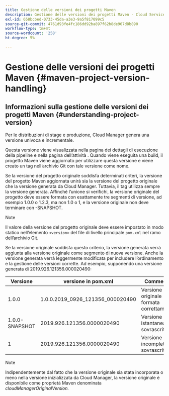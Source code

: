 ```yaml
---
title: Gestione delle versioni dei progetti Maven
description: Gestione delle versioni dei progetti Maven - Cloud Services
exl-id: 658bcbed-0733-45da-a3e3-9a5f817099c5
source-git-commit: 4761d93fe4fc186dd92ba897f62b8de967d8b890
workflow-type: tm+mt
source-wordcount: '258'
ht-degree: 5%

---
```


# Gestione delle versioni dei progetti Maven {#maven-project-version-handling}


## Informazioni sulla gestione delle versioni dei progetti Maven {#understanding-project-version}

Per le distribuzioni di stage e produzione, Cloud Manager genera una versione univoca e incrementale.

Questa versione viene visualizzata nella pagina dei dettagli di esecuzione della pipeline e nella pagina dell’attività . Quando viene eseguita una build, il progetto Maven viene aggiornato per utilizzare questa versione e viene creato un tag nell’archivio Git con tale versione come nome.

Se la versione del progetto originale soddisfa determinati criteri, la versione del progetto Maven aggiornata unirà sia la versione del progetto originale che la versione generata da Cloud Manager. Tuttavia, il tag utilizza sempre la versione generata. Affinché l’unione si verifichi, la versione originale del progetto deve essere formata con esattamente tre segmenti di versione, ad esempio 1.0.0 o 1.2.3, ma non 1.0 o 1, e la versione originale non deve terminare con -SNAPSHOT.

>[!NOTE]
>Il valore della versione del progetto originale deve essere impostato in modo statico nell’elemento `<version>` del file di livello principale `pom.xml` nel ramo dell’archivio Git.

Se la versione originale soddisfa questo criterio, la versione generata verrà aggiunta alla versione originale come segmento di nuova versione. Anche la versione generata verrà leggermente modificata per includere l’ordinamento e la gestione delle versioni corrette. Ad esempio, supponendo una versione generata di 2019.926.121356.000020490:

| **Versione** | **versione in pom.xml** | **Commento** |
|---|---|---|
| 1.0.0 | 1.0.0.2019_0926_121356_000020490 | Versione originale formata correttamente |
| 1.0.0-SNAPSHOT | 2019.926.121356.0000020490 | Versione istantanea, sovrascritta |
| 1 | 2019.926.121356.0000020490 | Versione incompleta, sovrascritta |

>[!NOTE]
>
>Indipendentemente dal fatto che la versione originale sia stata incorporata o meno nella versione inizializzata da Cloud Manager, la versione originale è disponibile come proprietà Maven denominata *cloudManagerOriginalVersion.*
